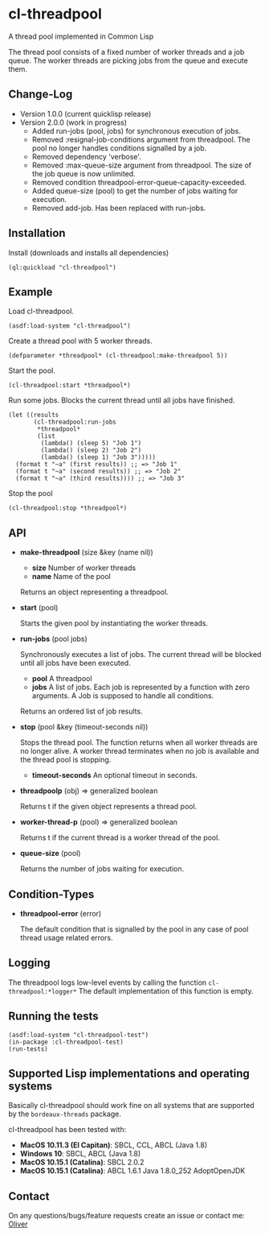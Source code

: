 # cl-threadpool

A thread pool implemented in Common Lisp

The thread pool consists of a fixed number of worker threads and a job queue. The worker
threads are picking jobs from the queue and execute them. 

Change-Log
----------

* Version 1.0.0 (current quicklisp release)
* Version 2.0.0 (work in progress)
    * Added run-jobs (pool, jobs) for synchronous execution of jobs.
    * Removed :resignal-job-conditions argument from threadpool. The pool no longer handles conditions signalled by a job.
    * Removed dependency 'verbose'.
    * Removed :max-queue-size argument from threadpool. The size of the job queue is now unlimited.
    * Removed condition threadpool-error-queue-capacity-exceeded.
    * Added queue-size (pool) to get the number of jobs waiting for execution.
    * Removed add-job. Has been replaced with run-jobs.

Installation
------------

Install (downloads and installs all dependencies)

    (ql:quickload "cl-threadpool")

Example
-------

Load cl-threadpool.

    (asdf:load-system "cl-threadpool")

Create a thread pool with 5 worker threads.

    (defparameter *threadpool* (cl-threadpool:make-threadpool 5))

Start the pool.

    (cl-threadpool:start *threadpool*)

Run some jobs. Blocks the current thread until all jobs have finished.

    (let ((results
           (cl-threadpool:run-jobs
            *threadpool*
            (list
             (lambda() (sleep 5) "Job 1")
             (lambda() (sleep 2) "Job 2")
             (lambda() (sleep 1) "Job 3")))))
      (format t "~a" (first results)) ;; => "Job 1"
      (format t "~a" (second results)) ;; => "Job 2"
      (format t "~a" (third results)))) ;; => "Job 3"

Stop the pool

    (cl-threadpool:stop *threadpool*)


API
---

* **make-threadpool** (size &key (name nil))

    * __size__ Number of worker threads
    * __name__  Name of the pool

    Returns an object representing a threadpool.
    
* **start** (pool)

    Starts the given pool by instantiating the worker threads.

* **run-jobs** (pool jobs)

   Synchronously executes a list of jobs. The current thread will be blocked until all jobs have been executed. 

    * __pool__ A threadpool   
    * __jobs__  A list of jobs. Each job is represented by a function with zero arguments. A Job is supposed to handle all conditions.

    Returns an ordered list of job results.

* **stop** (pool &key (timeout-seconds nil))

   Stops the thread pool. The function returns when all worker threads are no longer alive. A worker thread terminates when no job is available and the thread pool is stopping.

    * __timeout-seconds__ An optional timeout in seconds.
  
* **threadpoolp** (obj) => generalized boolean

   Returns t if the given object represents a thread pool.

* **worker-thread-p** (pool) => generalized boolean

   Returns t if the current thread is a worker thread of the pool.

* **queue-size** (pool)

   Returns the number of jobs waiting for execution.
  

Condition-Types
---------------

* **threadpool-error** (error)

   The default condition that is signalled by the pool in any case of pool thread usage related errors.

Logging
-------

The threadpool logs low-level events by calling the function ``cl-threadpool:*logger*``
The default implementation of this function is empty.

Running the tests
-----------------

    (asdf:load-system "cl-threadpool-test")
    (in-package :cl-threadpool-test)
    (run-tests)

Supported Lisp implementations and operating systems
----------------------------------------------------

Basically cl-threadpool should work fine on all systems that are supported by the ``bordeaux-threads`` package. 

cl-threadpool has been tested with:

* __MacOS 10.11.3 (El Capitan)__: SBCL, CCL, ABCL (Java 1.8)
* __Windows 10__: SBCL, ABCL (Java 1.8)
* __MacOS 10.15.1 (Catalina)__: SBCL 2.0.2
* __MacOS 10.15.1 (Catalina)__: ABCL 1.6.1 Java 1.8.0_252 AdoptOpenJDK


Contact
-------

On any questions/bugs/feature requests create an issue or contact me: [Oliver](mailto:frechmatz@gmx.de)




